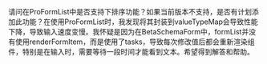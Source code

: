 请问在ProFormList中是否支持下排序功能？如果当前版本不支持，是否有计划添加此功能？在使用ProFormList时，我发现将其封装到valueTypeMap会导致性能下降，导致输入速度变慢。我怀疑是因为在BetaSchemaForm中，formList并没有使用renderFormItem，而是使用了tasks，导致每次修改值后都会重新渲染组件，特别是在输入时，需要等待一段时间才能看到文本。希望得到解答和帮助。
